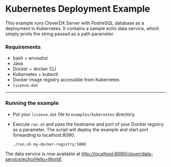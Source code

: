 # Kubernetes Deployment Example

This example runs CloverDX Server with PostreSQL database as a deployment in Kubernetes.
It contains a sample echo data service, which simply prints the string passed as a path parameter.

### Requirements
* bash + envsubst
* Java
* Docker + docker CLI
* Kubernetes + kubectl
* Docker image registry accessible from Kubernetes
* ``license.dat``

---

### Running the example

* Put your ``license.dat`` file to ``examples/kubernetes`` directory.
* Execute `run.sh` and pass the hostname and port of your Docker registry as a parameter. The script will deploy the example and start port forwarding to localhost:8090.

    ```
    ./run.sh my-docker-registry:5000
    ```

The data service is now available at <http://localhost:8090/clover/data-service/echo/Hello+World!>.
